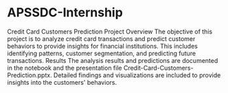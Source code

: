 # APSSDC-Internship
Credit Card Customers Prediction
Project Overview
The objective of this project is to analyze credit card transactions and predict customer behaviors to provide insights for financial institutions. This includes identifying patterns, customer segmentation, and predicting future transactions.
Results
The analysis results and predictions are documented in the notebook and the presentation file Credit-Card-Customers-Prediction.pptx. Detailed findings and visualizations are included to provide insights into the customers' behaviors.
